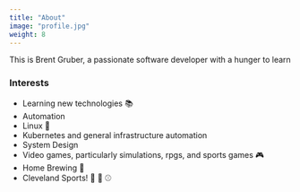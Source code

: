 ```yaml
---
title: "About"
image: "profile.jpg"
weight: 8
---
```


This is Brent Gruber, a passionate software developer with a hunger to learn

### Interests

* Learning new technologies :books:
* Automation
* Linux :penguin:
* Kubernetes and general infrastructure automation
* System Design
* Video games, particularly simulations, rpgs, and sports games :video_game:
* Home Brewing :beer:
* Cleveland Sports! :football: :basketball: :baseball:

